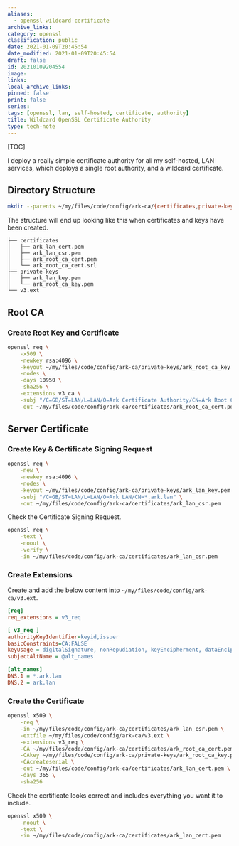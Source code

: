 ```yaml
---
aliases:
  - openssl-wildcard-certificate
archive_links: 
category: openssl
classification: public
date: 2021-01-09T20:45:54
date_modified: 2021-01-09T20:45:54
draft: false
id: 20210109204554
image: 
links: 
local_archive_links: 
pinned: false
print: false
series: 
tags: [openssl, lan, self-hosted, certificate, authority]
title: Wildcard OpenSSL Certificate Authority
type: tech-note
---
```


[TOC]

I deploy a really simple certificate authority for all my self-hosted, LAN services, which deploys a single root authority, and a wildcard certificate.

## Directory Structure

```sh
mkdir --parents ~/my/files/code/config/ark-ca/{certificates,private-keys}
```

The structure will end up looking like this when certificates and keys have been created.

```text
├── certificates
│   ├── ark_lan_cert.pem
│   ├── ark_lan_csr.pem
│   ├── ark_root_ca_cert.pem
│   └── ark_root_ca_cert.srl
├── private-keys
│   ├── ark_lan_key.pem
│   └── ark_root_ca_key.pem
└── v3.ext
```

## Root CA

### Create Root Key and Certificate

```sh
openssl req \
    -x509 \
    -newkey rsa:4096 \
    -keyout ~/my/files/code/config/ark-ca/private-keys/ark_root_ca_key.pem \
    -nodes \
    -days 10950 \
    -sha256 \
    -extensions v3_ca \
    -subj "/C=GB/ST=LAN/L=LAN/O=Ark Certificate Authority/CN=Ark Root CA" \
    -out ~/my/files/code/config/ark-ca/certificates/ark_root_ca_cert.pem
```

## Server Certificate

### Create Key & Certificate Signing Request

```sh
openssl req \
    -new \
    -newkey rsa:4096 \
    -nodes \
    -keyout ~/my/files/code/config/ark-ca/private-keys/ark_lan_key.pem \
    -subj "/C=GB/ST=LAN/L=LAN/O=Ark LAN/CN=*.ark.lan" \
    -out ~/my/files/code/config/ark-ca/certificates/ark_lan_csr.pem
```

Check the Certificate Signing Request.

```sh
openssl req \
    -text \
    -noout \
    -verify \
    -in ~/my/files/code/config/ark-ca/certificates/ark_lan_csr.pem
```

### Create Extensions

Create and add the below content into `~/my/files/code/config/ark-ca/v3.ext`.

```ini
[req]
req_extensions = v3_req

[ v3_req ]
authorityKeyIdentifier=keyid,issuer
basicConstraints=CA:FALSE
keyUsage = digitalSignature, nonRepudiation, keyEncipherment, dataEncipherment
subjectAltName = @alt_names

[alt_names]
DNS.1 = *.ark.lan
DNS.2 = ark.lan

```

### Create the Certificate

```sh
openssl x509 \
    -req \
    -in ~/my/files/code/config/ark-ca/certificates/ark_lan_csr.pem \
    -extfile ~/my/files/code/config/ark-ca/v3.ext \
    -extensions v3_req \
    -CA ~/my/files/code/config/ark-ca/certificates/ark_root_ca_cert.pem \
    -CAkey ~/my/files/code/config/ark-ca/private-keys/ark_root_ca_key.pem \
    -CAcreateserial \
    -out ~/my/files/code/config/ark-ca/certificates/ark_lan_cert.pem \
    -days 365 \
    -sha256
```

Check the certificate looks correct and includes everything you want it to include.

```sh
openssl x509 \
    -noout \
    -text \
    -in ~/my/files/code/config/ark-ca/certificates/ark_lan_cert.pem
```